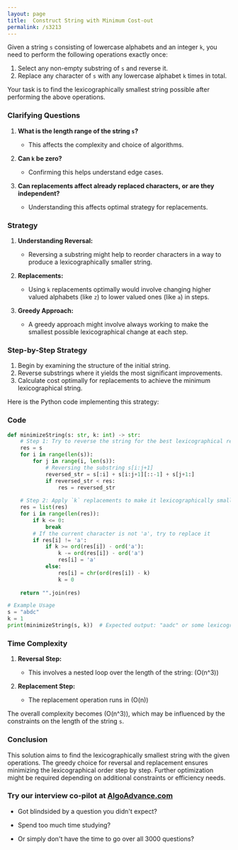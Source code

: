 ```yaml
---
layout: page
title:  Construct String with Minimum Cost-out
permalink: /s3213
---
```


Given a string `s` consisting of lowercase alphabets and an integer `k`, you need to perform the following operations exactly once:

1. Select any non-empty substring of `s` and reverse it.
2. Replace any character of `s` with any lowercase alphabet `k` times in total.

Your task is to find the lexicographically smallest string possible after performing the above operations.

### Clarifying Questions

1. **What is the length range of the string `s`?**
   - This affects the complexity and choice of algorithms.

2. **Can `k` be zero?**
   - Confirming this helps understand edge cases.

3. **Can replacements affect already replaced characters, or are they independent?**
   - Understanding this affects optimal strategy for replacements.

### Strategy

1. **Understanding Reversal:**
   - Reversing a substring might help to reorder characters in a way to produce a lexicographically smaller string.

2. **Replacements:**
   - Using `k` replacements optimally would involve changing higher valued alphabets (like `z`) to lower valued ones (like `a`) in steps.

3. **Greedy Approach:**
   - A greedy approach might involve always working to make the smallest possible lexicographical change at each step.

### Step-by-Step Strategy

1. Begin by examining the structure of the initial string.
2. Reverse substrings where it yields the most significant improvements.
3. Calculate cost optimally for replacements to achieve the minimum lexicographical string.

Here is the Python code implementing this strategy:

### Code

```python
def minimizeString(s: str, k: int) -> str:
    # Step 1: Try to reverse the string for the best lexicographical result
    res = s
    for i in range(len(s)):
        for j in range(i, len(s)):
            # Reversing the substring s[i:j+1]
            reversed_str = s[:i] + s[i:j+1][::-1] + s[j+1:]
            if reversed_str < res:
                res = reversed_str
    
    # Step 2: Apply `k` replacements to make it lexicographically smallest
    res = list(res)
    for i in range(len(res)):
        if k <= 0:
            break
        # If the current character is not 'a', try to replace it
        if res[i] != 'a':
            if k >= ord(res[i]) - ord('a'):
                k -= ord(res[i]) - ord('a')
                res[i] = 'a'
            else:
                res[i] = chr(ord(res[i]) - k)
                k = 0
    
    return "".join(res)

# Example Usage
s = "abdc"
k = 1
print(minimizeString(s, k))  # Expected output: "aadc" or some lexicographical permutations
```

### Time Complexity

1. **Reversal Step:**
   - This involves a nested loop over the length of the string: \(O(n^3)\)

2. **Replacement Step:**
   - The replacement operation runs in \(O(n)\)

The overall complexity becomes \(O(n^3)\), which may be influenced by the constraints on the length of the string `s`.

### Conclusion

This solution aims to find the lexicographically smallest string with the given operations. The greedy choice for reversal and replacement ensures minimizing the lexicographical order step by step. Further optimization might be required depending on additional constraints or efficiency needs.


### Try our interview co-pilot at [AlgoAdvance.com](https://algoAdvance.com)

- Got blindsided by a question you didn't expect?

- Spend too much time studying?

- Or simply don't have the time to go over all 3000 questions?

